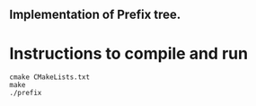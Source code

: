 ## Implementation of Prefix tree.

# Instructions to compile and run

	cmake CMakeLists.txt
	make
	./prefix
